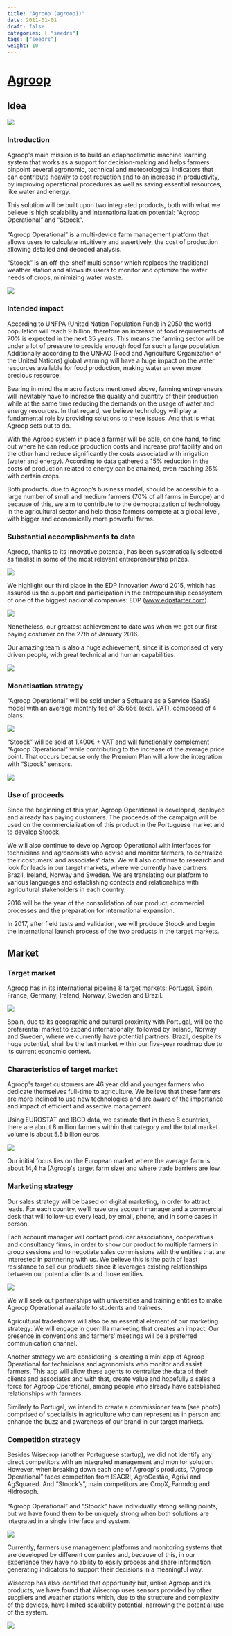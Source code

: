 ```yaml
---
title: "Agroop (agroop1)"
date: 2011-01-01
draft: false
categories: [ "seedrs"]
tags: ["seedrs"]
weight: 10
---
```


# [Agroop](https://www.seedrs.com/agroop1)

## Idea

![](/img/seedrs/uploads/startup/section_image/image/7507/qyxp83dw2e7a8ld70ttlwgonv8tydrb/Introduction__image_1_.png?rect=0%2C0%2C1115%2C755&w=600&fit=clip&s=f87b13161a6c487361ffdb99c983e6bc)

### Introduction

Agroop's main mission is to build an edaphoclimatic machine learning system that works as a support for decision-making and helps farmers pinpoint several agronomic, technical and meteorological indicators that can contribute heavily to cost reduction and to an increase in productivity, by improving operational procedures as well as saving essential resources, like water and energy.

This solution will be built upon two integrated products, both with what we believe is high scalability and internationalization potential: “Agroop Operational” and “Stoock”. <br> <br>“Agroop Operational” is a multi-device farm management platform that allows users to calculate intuitively and assertively, the cost of production allowing detailed and decoded analysis.

“Stoock” is an off-the-shelf multi sensor which replaces the traditional weather station and allows its users to monitor and optimize the water needs of crops, minimizing water waste.

![](/img/seedrs/uploads/startup/section_image/image/7508/thss567hrjd7ywnhk6b00i0blnfb1ou/Introduction__image_2_.png?rect=0%2C0%2C1148%2C221&w=600&fit=clip&s=fa49ae5718794c366d81d0c53078d1eb)

### Intended impact

According to UNFPA (United Nation Population Fund) in 2050 the world population will reach 9 billion, therefore an increase of food requirements of 70% is expected in the next 35 years. This means the farming sector will be under a lot of pressure to provide enough food for such a large population. Additionally according to the UNFAO (Food and Agriculture Organization of the United Nations) global warming will have a huge impact on the water resources available for food production, making water an ever more precious resource.

Bearing in mind the macro factors mentioned above, farming entrepreneurs will inevitably have to increase the quality and quantity of their production while at the same time reducing the demands on the usage of water and energy resources. In that regard, we believe technology will play a fundamental role by providing solutions to these issues. And that is what Agroop sets out to do.

With the Agroop system in place a farmer will be able, on one hand, to find out where he can reduce production costs and increase profitability and on the other hand reduce significantly the costs associated with irrigation (water and energy). According to data gathered a 15% reduction in the costs of production related to energy can be attained, even reaching 25% with certain crops.

Both products, due to Agroop’s business model, should be accessible to a large number of small and medium farmers (70% of all farms in Europe) and because of this, we aim to contribute to the democratization of technology in the agricultural sector and help those farmers compete at a global level, with bigger and economically more powerful farms.

### Substantial accomplishments to date

Agroop, thanks to its innovative potential, has been systematically selected as finalist in some of the most relevant entrepreneurship prizes.

![](/img/seedrs/uploads/startup/section_image/image/7511/qszueo9dbfdowurooul3fzatkxx5uqs/Substantial_accomplishments_to_date__image_1_.png?rect=0%2C0%2C1150%2C633&w=600&fit=clip&s=043a2966331f8e704fb2db0d40084d37)

We highlight our third place in the EDP Innovation Award 2015, which has assured us the support and participation in the entrepeurnship ecossystem of one of the biggest nacional companies: EDP (<a target="_blank" rel="nofollow" class="outside" href="http://www.edpstarter.com">www.edpstarter.com</a>). <br>

![](/img/seedrs/uploads/startup/section_image/image/7512/rjvwbs0ohhqzsmszztr5i7shflsjawj/Substantial_accomplishments_to_date__image_2_.jpg?rect=0%2C0%2C800%2C533&w=600&fit=clip&s=7a12a77aaeafff23c41550e1fdffbe85)

Nonetheless, our greatest achievement to date was when we got our first paying costumer on the 27th of January 2016.

Our amazing team is also a huge achievement, since it is comprised of very driven people, with great technical and human capabilities.

![](/img/seedrs/uploads/startup/section_image/image/7513/ca9hlfvnw87gojudl3cokjwa4w3eyt7/Substantial_accomplishments_to_date__image_3_.jpg?rect=0%2C0%2C960%2C720&w=600&fit=clip&s=231024ced7f0c31f783596b0a93b7c17)

### Monetisation strategy

“Agroop Operational” will be sold under a Software as a Service (SaaS) model with an average monthly fee of 35.65€ (excl. VAT), composed of 4 plans:

![](/img/seedrs/uploads/startup/section_image/image/7509/i5zu9i6d25ebjpe7eio2fhjfa09qxgw/Monetisation_strategy__image_1_.png?rect=0%2C-5%2C1148%2C291&w=600&fit=clip&s=2aafc9f10855c5af1e3b00a03b83a650)

“Stoock” will be sold at 1.400€ + VAT and will functionally complement “Agroop Operational” while contributing to the increase of the average price point. That occurs because only the Premium Plan will allow the integration with “Stoock” sensors.

![](/img/seedrs/uploads/startup/section_image/image/7510/k28i9cr8f3buqip7droe34m8hkggsv6/Monetisation_strategy__image_2_.png?rect=0%2C0%2C1158%2C292&w=600&fit=clip&s=073a4a51850ebcaa76b1a400cf209ded)

### Use of proceeds

Since the beginning of this year, Agroop Operational is developed, deployed and already has paying customers. The proceeds of the campaign will be used on the commercialization of this product in the Portuguese market and to develop Stoock.

We will also continue to develop Agroop Operational with interfaces for technicians and agronomists who advise and monitor farmers, to centralize their costumers’ and associates’ data. We will also continue to research and look for leads in our target markets, where we currently have partners: Brazil, Ireland, Norway and Sweden. We are translating our platform to various languages and establishing contacts and relationships with agricultural stakeholders in each country.

2016 will be the year of the consolidation of our product, commercial processes and the preparation for international expansion.

In 2017, after field tests and validation, we will produce Stoock and begin the international launch process of the two products in the target markets.

## Market

### Target market

Agroop has in its international pipeline 8 target markets: Portugal, Spain, France, Germany, Ireland, Norway, Sweden and Brazil.

![](https://seedrs.imgix.net/uploads/startup/section_image/image/7514/geax89fhu2svevlzmz21prx1suzw5ua/Target_market.png?rect=0%2C0%2C1150%2C633&w=600&fit=clip&s=441dacfc46bf4d51c4ff676972a12dae)

Spain, due to its geographic and cultural proximity with Portugal, will be the preferential market to expand internationally, followed by Ireland, Norway and Sweden, where we currently have potential partners. Brazil, despite its huge potential, shall be the last market within our five-year roadmap due to its current economic context.

### Characteristics of target market

Agroop's target customers are 46 year old and younger farmers who dedicate themselves full-time to agriculture. We believe that these farmers are more inclined to use new technologies and are aware of the importance and impact of efficient and assertive management.

Using EUROSTAT and IBGD data, we estimate that in these 8 countries, there are about 8 million farmers within that category and the total market volume is about 5.5 billion euros.

![](https://seedrs.imgix.net/uploads/startup/section_image/image/7515/d0cajps6x4qycsgnd6o2ap6ryj5jbfq/Characteristics_of_target_market.png?rect=0%2C-5%2C1150%2C539&w=600&fit=clip&s=ac6e9882fd42f5a077b201037b39a521)

Our initial focus lies on the European market where the average farm is about 14,4 ha (Agroop's target farm size) and where trade barriers are low.

### Marketing strategy

Our sales strategy will be based on digital marketing, in order to attract leads. For each country, we’ll have one account manager and a commercial desk that will follow-up every lead, by email, phone, and in some cases in person.

Each account manager will contact producer associations, cooperatives and consultancy firms, in order to show our product to multiple farmers in group sessions and to negotiate sales commissions with the entities that are interested in partnering with us. We believe this is the path of least resistance to sell our products since it leverages existing relationships between our potential clients and those entities.

![](https://seedrs.imgix.net/uploads/startup/section_image/image/7516/huwez62i4zcnka0ahasiekwm7hsu77c/Reaching_the_market__1_.jpg?rect=0%2C0%2C2048%2C1365&w=600&fit=clip&s=8759c0b4fa32d3211dc9e92b5a4fc398)

We will seek out partnerships with universities and training entities to make Agroop Operational available to students and trainees.

Agricultural tradeshows will also be an essential element of our marketing strategy: We will engage in guerrilla marketing that creates an impact. Our presence in conventions and farmers’ meetings will be a preferred communication channel.

Another strategy we are considering is creating a mini app of Agroop Operational for technicians and agronomists who monitor and assist farmers. This app will allow these agents to centralize the data of their clients and associates and with that, create value and hopefully a sales a force for Agroop Operational, among people who already have established relationships with farmers.

Similarly to Portugal, we intend to create a commissioner team (see photo) comprised of specialists in agriculture who can represent us in person and enhance the buzz and awareness of our brand in our target markets.

### Competition strategy

Besides Wisecrop (another Portuguese startup), we did not identify any direct competitors with an integrated management and monitor solution. However, when breaking down each one of Agroop's products, “Agroop Operational” faces competiton from ISAGRI, AgroGestão, Agrivi and AgSquared. And “Stoock’s”, main competitors are CropX, Farmdog and Hidrosoph. <br> <br>“Agroop Operational” and “Stoock” have individually strong selling points, but we have found them to be uniquely strong when both solutions are integrated in a single interface and system.

![](https://seedrs.imgix.net/uploads/startup/section_image/image/7517/b03u81i1gy7hfg03d8rsmkoxqvmj3s3/Success_against_competitors__image_1_.png?rect=0%2C0%2C1150%2C632&w=600&fit=clip&s=de77cd0afc0e05fb2db86a0572c8a9a5)

Currently, farmers use management platforms and monitoring systems that are developed by different companies and, because of this, in our experience they have no ability to easily process and share information generating indicators to support their decisions in a meaningful way.

Wisecrop has also identified that opportunity but, unlike Agroop and its products, we have found that Wisecrop uses sensors provided by other suppliers and weather stations which, due to the structure and complexity of the devices, have limited scalability potential, narrowing the potential use of the system.

![](https://seedrs.imgix.net/uploads/startup/section_image/image/7518/og8yhr2tc8s3r5f58kkf5th859nvews/Success_against_competitors__image_2_.png?rect=0%2C0%2C1146%2C632&w=600&fit=clip&s=003059236ddf2e719bd6d5c1dfb17644)

